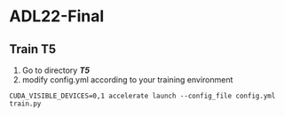 # ADL22-Final

## Train T5
1. Go to directory ***T5***
2. modify config.yml according to your training environment
```
CUDA_VISIBLE_DEVICES=0,1 accelerate launch --config_file config.yml train.py
```
